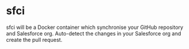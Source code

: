 # sfci

sfci will be a Docker container which synchronise your GitHub repository and Salesforce org.
Auto-detect the changes in your Salesforce org and create the pull request.
